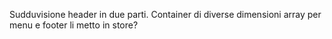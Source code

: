 Sudduvisione header in due parti.
Container di diverse dimensioni
array per menu e footer li metto in store?

